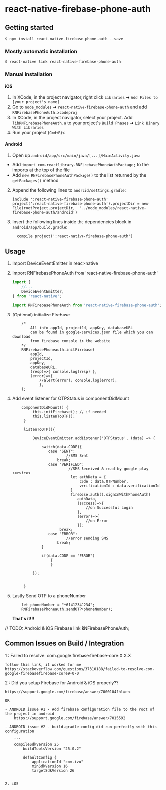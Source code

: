 

# react-native-firebase-phone-auth

## Getting started

`$ npm install react-native-firebase-phone-auth --save`

### Mostly automatic installation

`$ react-native link react-native-firebase-phone-auth`

### Manual installation


#### iOS

1. In XCode, in the project navigator, right click `Libraries` ➜ `Add Files to [your project's name]`
2. Go to `node_modules` ➜ `react-native-firebase-phone-auth` and add `RNFirebasePhoneAuth.xcodeproj`
3. In XCode, in the project navigator, select your project. Add `libRNFirebasePhoneAuth.a` to your project's `Build Phases` ➜ `Link Binary With Libraries`
4. Run your project (`Cmd+R`)<

#### Android

1. Open up `android/app/src/main/java/[...]/MainActivity.java`
  - Add `import com.reactlibrary.RNFirebasePhoneAuthPackage;` to the imports at the top of the file
  - Add `new RNFirebasePhoneAuthPackage()` to the list returned by the `getPackages()` method
2. Append the following lines to `android/settings.gradle`:
  	```
  	include ':react-native-firebase-phone-auth'
  	project(':react-native-firebase-phone-auth').projectDir = new File(rootProject.projectDir, 	'../node_modules/react-native-firebase-phone-auth/android')
  	```
3. Insert the following lines inside the dependencies block in `android/app/build.gradle`:
  	```
      compile project(':react-native-firebase-phone-auth')
  	```

## Usage

1. Import DeviceEventEmitter in react-native
2. Import RNFirebasePhoneAuth from 'react-native-firebase-phone-auth'

    ```javascript
    import {
        //...
        DeviceEventEmitter,
    } from 'react-native';

    import RNFirebasePhoneAuth from 'react-native-firebase-phone-auth';
    ```
3. (Optional) initialize Firebase
    ```
        /*
            All info appId, projectId, appKey, databaseURL
            can be found in google-services.json file which you can download
            from firebase console in the website
        */
        RNFirebasePhoneauth.initFirebase(
            appId,
            projectId,
            appKey,
            databaseURL,
            (resp)=>{ console.log(resp) },
            (error)=>{
                //alert(error); console.log(error);
                },
        );
    ```
4. Add event listener for OTPStatus in componentDidMount
    ```
        componentDidMount() {
             this.initFirebase(); // if needed
             this.listenToOTP();
         }

         listenToOTP(){

             DeviceEventEmitter.addListener('OTPStatus', (data) => {

                 switch(data.CODE){
                    case "SENT":
                            //SMS Sent
                        break;
                    case "VERIFIED":
                             //SMS Received & read by google play services
                              let authData = {
                                  code : data.OTPNumber,
                                  verificationId : data.verificationId
                              }
                              firebase.auth().signInWithPhoneAuth(
                                 authData,
                                 (success)=>{
                                     //on Successful Login
                                 },
                                 (error)=>{
                                     //on Error
                                 });
                         break;
                    case "ERROR":
                            //error sending SMS
                        break;
                 }

                 if(data.CODE == "ERROR")
                     {
                     }

             });


         }
    ```

5. Lastly Send OTP to a phoneNumber
    ```
        let phoneNumber = "+61412341234";
        RNFirebasePhoneauth.sendOTP(phoneNumber);
    ```

    **That's it!!!**

// TODO: Android & iOS Firebase link
RNFirebasePhoneAuth;


## Common Issues on Build / Integration

1 : Failed to resolve: com.google.firebase:firebase-core:X.X.X

    follow this link, it worked for me
    https://stackoverflow.com/questions/37310188/failed-to-resolve-com-google-firebasefirebase-core9-0-0

2 : Did you setup Firebase for Android & iOS properly??

    https://support.google.com/firebase/answer/7000104?hl=en

    OR

    - ANDROID issue #1 - Add firebase configuration file to the root of the project in android
        https://support.google.com/firebase/answer/7015592

    - ANDROID issue #2 - build.gradle config did run perfectly with this configuration

        ```
        compileSdkVersion 25
            buildToolsVersion "25.0.2"

            defaultConfig {
                applicationId "com.ivu"
                minSdkVersion 16
                targetSdkVersion 26


    2. iOS
